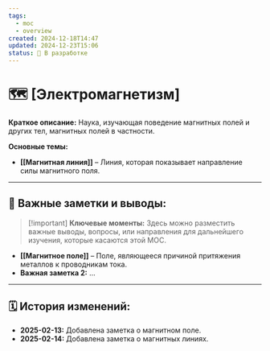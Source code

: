 ```yaml
---
tags:
  - moc
  - overview
created: 2024-12-18T14:47
updated: 2024-12-23T15:06
status: 🚧 В разработке
---
```


# 🗺️ **[Электромагнетизм]**

**Краткое описание:**  Наука, изучающая поведение магнитных полей и других тел, магнитных полей в частности.

**Основные темы:**

- **[[Магнитная линия]]**  – Линия, которая показывает направление силы магнитного поля.


---

## 📌 **Важные заметки и выводы:**

> [!important] **Ключевые моменты:** Здесь можно разместить важные выводы, вопросы, или направления для дальнейшего изучения, которые касаются этой MOC.

- **[[Магнитное поле]]** – Поле, являющееся причиной притяжения металлов к проводникам тока.
- **Важная заметка 2:** ...

---

## 🗓️ **История изменений:**

- **2025-02-13:**  Добавлена заметка о магнитном поле.
- **2025-02-14:**  Добавлена заметка о магнитных линиях.